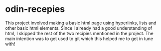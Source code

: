 # odin-recepies
This project involved making a basic html page using hyperlinks, lists and other basic html elements. Since I already had a good understanding of html, I skipped the rest of the two recipies mentioned in the project. The main intention was to get used to git which this helped me to get in tune with!
